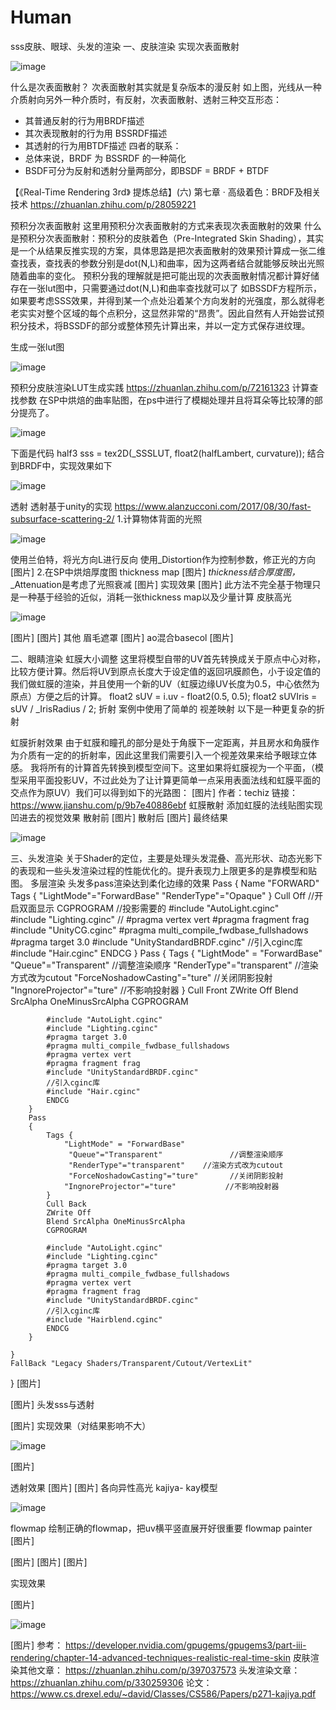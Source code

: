 # Human
sss皮肤、眼球、头发的渲染
一、皮肤渲染
 实现次表面散射


![image](https://github.com/junyangtong/Human/assets/135015047/8a1d62d0-dc75-472c-b2b4-6cbe1bde67e6)


什么是次表面散射？
次表面散射其实就是复杂版本的漫反射
如上图，光线从一种介质射向另外一种介质时，有反射，次表面散射、透射三种交互形态：
- 其普通反射的行为用BRDF描述
- 其次表现散射的行为用 BSSRDF描述
- 其透射的行为用BTDF描述
四者的联系：
- 总体来说，BRDF 为 BSSRDF 的一种简化
- BSDF可分为反射和透射分量两部分，即BSDF = BRDF + BTDF

【《Real-Time Rendering 3rd》 提炼总结】(六) 第七章 · 高级着色：BRDF及相关技术
https://zhuanlan.zhihu.com/p/28059221

预积分次表面散射
这里用预积分次表面散射的方式来表现次表面散射的效果
什么是预积分次表面散射：预积分的皮肤着色（Pre-Integrated Skin Shading），其实是一个从结果反推实现的方案，具体思路是把次表面散射的效果预计算成一张二维查找表，查找表的参数分别是dot(N,L)和曲率，因为这两者结合就能够反映出光照随着曲率的变化。
预积分我的理解就是把可能出现的次表面散射情况都计算好储存在一张lut图中，只需要通过dot(N,L)和曲率查找就可以了
如BSSDF方程所示，如果要考虑SSS效果，并得到某一个点处沿着某个方向发射的光强度，那么就得老老实实对整个区域的每个点积分，这显然非常的“昂贵”。因此自然有人开始尝试预积分技术，将BSSDF的部分或整体预先计算出来，并以一定方式保存进纹理。
 
生成一张lut图

![image](https://github.com/junyangtong/Human/assets/135015047/62bb8e79-e89d-4321-88f2-0b156cf3de6a)

预积分皮肤渲染LUT生成实践
https://zhuanlan.zhihu.com/p/72161323
计算查找参数
在SP中烘焙的曲率贴图，在ps中进行了模糊处理并且将耳朵等比较薄的部分提亮了。

![image](https://github.com/junyangtong/Human/assets/135015047/9dfe2019-4a21-4ae6-94da-64e04b632495)

下面是代码
half3 sss = tex2D(_SSSLUT, float2(halfLambert, curvature));
结合到BRDF中，实现效果如下

![image](https://github.com/junyangtong/Human/assets/135015047/2b803ac1-08bc-413b-bf54-34c86be00142)


透射
透射基于unity的实现
https://www.alanzucconi.com/2017/08/30/fast-subsurface-scattering-2/
1.计算物体背面的光照

![image](https://github.com/junyangtong/Human/assets/135015047/03dafd4a-69ec-43e5-b695-9bae193bd557)

使用兰伯特，将光方向L进行反向
使用_Distortion作为控制参数，修正光的方向
[图片]
2.在SP中烘焙厚度图 thickness map
[图片]
*thickness结合厚度图，*_Attenuation是考虑了光照衰减
[图片]
实现效果
[图片]
此方法不完全基于物理只是一种基于经验的近似，消耗一张thickness map以及少量计算
皮肤高光

![image](https://github.com/junyangtong/Human/assets/135015047/9bae3b81-a256-4352-bad3-54038bfd329c)

[图片]
[图片]
其他
眉毛遮罩
[图片]
ao混合basecol
[图片]


二、眼睛渲染
虹膜大小调整
这里将模型自带的UV首先转换成关于原点中心对称，比较方便计算。然后将UV到原点长度大于设定值的返回巩膜颜色，小于设定值的我们做虹膜的渲染，并且使用一个新的UV（虹膜边缘UV长度为0.5，中心依然为原点）方便之后的计算。
float2 sUV = i.uv - float2(0.5, 0.5);
float2 sUVIris = sUV / _IrisRadius / 2;
折射
案例中使用了简单的 视差映射
以下是一种更复杂的折射


虹膜折射效果
由于虹膜和瞳孔的部分是处于角膜下一定距离，并且房水和角膜作为介质有一定的的折射率，因此这里我们需要引入一个视差效果来给予眼球立体感。
我将所有的计算首先转换到模型空间下。这里如果将虹膜视为一个平面，（模型采用平面投影UV，不过此处为了让计算更简单一点采用表面法线和虹膜平面的交点作为原UV）我们可以得到如下的光路图：
[图片]
作者：techiz
链接：https://www.jianshu.com/p/9b7e40886ebf
虹膜散射
添加虹膜的法线贴图实现凹进去的视觉效果
散射前
[图片]
散射后
[图片]
最终结果

![image](https://github.com/junyangtong/Human/assets/135015047/98ae67fa-aadf-418f-a6da-c5eacf438e11)

三、头发渲染
关于Shader的定位，主要是处理头发混叠、高光形状、动态光影下的表现和一些头发渲染过程的性能优化的。提升表现力上限更多的是靠模型和贴图。
多层渲染
头发多pass渲染达到柔化边缘的效果
Pass {
            Name "FORWARD"
            Tags {
                "LightMode"="ForwardBase"
                "RenderType"="Opaque"
            }
            Cull Off   //开启双面显示
            CGPROGRAM
            //投影需要的
            #include "AutoLight.cginc"   
            #include "Lighting.cginc"
            //
            #pragma vertex vert
            #pragma fragment frag
            #include "UnityCG.cginc"
            #pragma multi_compile_fwdbase_fullshadows
            #pragma target 3.0
            #include "UnityStandardBRDF.cginc" 
            //引入cginc库
            #include "Hair.cginc"
            ENDCG
        }
        Pass
        {
            Tags {
                "LightMode" = "ForwardBase"
                 "Queue"="Transparent"               //调整渲染顺序
                 "RenderType"="transparent"    //渲染方式改为cutout
                 "ForceNoshadowCasting"="ture"       //关闭阴影投射
                "IngnoreProjector"="ture"           //不影响投射器
            }
            Cull Front
            ZWrite Off
            Blend SrcAlpha OneMinusSrcAlpha
            CGPROGRAM
            
            #include "AutoLight.cginc"   
            #include "Lighting.cginc"
            #pragma target 3.0
            #pragma multi_compile_fwdbase_fullshadows
            #pragma vertex vert
            #pragma fragment frag
            #include "UnityStandardBRDF.cginc" 
            //引入cginc库
            #include "Hair.cginc"
            ENDCG
        }
        Pass
        {
            Tags {
                "LightMode" = "ForwardBase"
                 "Queue"="Transparent"               //调整渲染顺序
                 "RenderType"="transparent"    //渲染方式改为cutout
                 "ForceNoshadowCasting"="ture"       //关闭阴影投射
                "IngnoreProjector"="ture"           //不影响投射器
            }
            Cull Back
            ZWrite Off
            Blend SrcAlpha OneMinusSrcAlpha
            CGPROGRAM
            
            #include "AutoLight.cginc"   
            #include "Lighting.cginc"
            #pragma target 3.0
            #pragma multi_compile_fwdbase_fullshadows
            #pragma vertex vert
            #pragma fragment frag
            #include "UnityStandardBRDF.cginc" 
            //引入cginc库
            #include "Hairblend.cginc"
            ENDCG
        }

    }
    FallBack "Legacy Shaders/Transparent/Cutout/VertexLit"
}
[图片]

[图片]
头发sss与透射

[图片]
实现效果（对结果影响不大）

![image](https://github.com/junyangtong/Human/assets/135015047/9883531e-8f6c-43bf-8b84-30c76686fa38)

[图片]

透射效果
[图片]
[图片]
各向异性高光
kajiya- kay模型

![image](https://github.com/junyangtong/Human/assets/135015047/29d6b971-83fd-4ecf-8b49-0f409a977fb7)


flowmap
绘制正确的flowmap，把uv横平竖直展开好很重要
flowmap painter
[图片]

[图片]
[图片]
[图片]


实现效果

[图片]

![image](https://github.com/junyangtong/Human/assets/135015047/215f562f-599c-46d4-8358-0474b0c2788e)

[图片]
参考：
https://developer.nvidia.com/gpugems/gpugems3/part-iii-rendering/chapter-14-advanced-techniques-realistic-real-time-skin
皮肤渲染其他文章：
https://zhuanlan.zhihu.com/p/397037573
头发渲染文章：
https://zhuanlan.zhihu.com/p/330259306
论文：
https://www.cs.drexel.edu/~david/Classes/CS586/Papers/p271-kajiya.pdf
